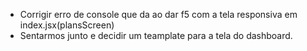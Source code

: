  * Corrigir erro de console que da ao dar f5 com a tela responsiva em index.jsx(plansScreen)
 * Sentarmos junto e decidir um teamplate para a tela do dashboard.
